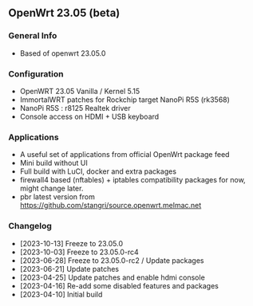 ## OpenWrt 23.05 (beta)

### General Info
- Based of openwrt 23.05.0

### Configuration
- OpenWRT 23.05 Vanilla / Kernel 5.15
- ImmortalWRT patches for Rockchip target NanoPi R5S (rk3568)
- NanoPi R5S : r8125 Realtek driver
- Console access on HDMI + USB keyboard

### Applications
- A useful set of applications from official OpenWrt package feed
- Mini build without UI
- Full build with LuCI, docker and extra packages
- firewall4 based (nftables) + iptables compatibility packages for now, might change later.
- pbr latest version from https://github.com/stangri/source.openwrt.melmac.net

### Changelog
- [2023-10-13] Freeze to 23.05.0
- [2023-10-03] Freeze to 23.05.0-rc4
- [2023-06-28] Freeze to 23.05.0-rc2 / Update packages
- [2023-06-21] Update patches
- [2023-04-25] Update patches and enable hdmi console
- [2023-04-16] Re-add some disabled features and packages
- [2023-04-10] Initial build
